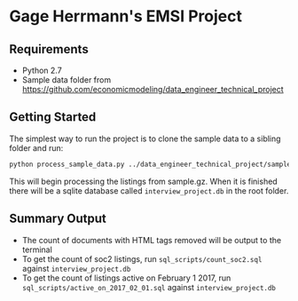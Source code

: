 # Gage Herrmann's EMSI Project

## Requirements
- Python 2.7
- Sample data folder from https://github.com/economicmodeling/data_engineer_technical_project

## Getting Started
The simplest way to run the project is to clone the sample data to a sibling folder and run:

```bash
python process_sample_data.py ../data_engineer_technical_project/sample.gz ../data_engineer_technical_project/map_onet_soc.csv ../data_engineer_technical_project/soc_hierarchy.csv
```

This will begin processing the listings from sample.gz. When it is finished there will be a sqlite database called ```interview_project.db``` in the root folder.

## Summary Output
- The count of documents with HTML tags removed will be output to the terminal
- To get the count of soc2 listings, run ```sql_scripts/count_soc2.sql``` against ```interview_project.db```
- To get the count of listings active on February 1 2017, run ```sql_scripts/active_on_2017_02_01.sql``` against ```interview_project.db```
